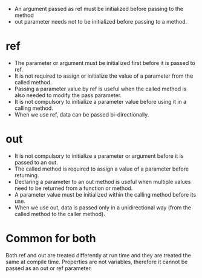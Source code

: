 - An argument passed as ref must be initialized before passing to the method
- out parameter needs not to be initialized before passing to a method.

# ref 
- The parameter or argument must be initialized first before it is passed to ref.	
- It is not required to assign or initialize the value of a parameter from the called method.
- Passing a parameter value by ref is useful when the called method is also needed to modify the pass parameter.
- It is not compulsory to initialize a parameter value before using it in a calling method.
- When we use ref, data can be passed bi-directionally.

# out
- It is not compulsory to initialize a parameter or argument before it is passed to an out.
- The called method is required to assign a value of a parameter before returning.
- Declaring a parameter to an out method is useful when multiple values need to be returned from a function or method.
- A parameter value must be initialized within the calling method before its use.
- When we use out, data is passed only in a unidirectional way (from the called method to the caller method).

# Common for both
Both ref and out are treated differently at run time and they are treated the same at compile time.
Properties are not variables, therefore it cannot be passed as an out or ref parameter.